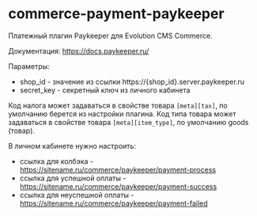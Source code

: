 # commerce-payment-paykeeper
Платежный плагин Paykeeper для Evolution CMS Commerce.

Документация: https://docs.paykeeper.ru/

Параметры:
* shop_id - значение из ссылки https://{shop_id}.server.paykeeper.ru
* secret_key - секретный ключ из личного кабинета

Код налога может задаваться в свойстве товара `[meta][tax]`, по умолчанию берется из настройки плагина.
Код типа товара может задаваться в свойстве товара `[meta][item_type]`, по умолчанию goods (товар).

В личном кабинете нужно настроить:
* ссылка для колбэка - https://sitename.ru/commerce/paykeeper/payment-process
* ссылка для успешной оплаты - https://sitename.ru/commerce/paykeeper/payment-success
* ссылка для неуспешной оплаты - https://sitename.ru/commerce/paykeeper/payment-failed
  
